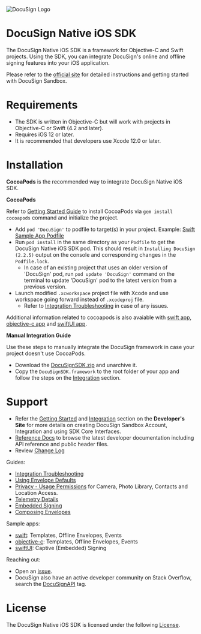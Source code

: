 ![DocuSign Logo](images/docusign.svg)
# DocuSign Native iOS SDK

The DocuSign Native iOS SDK is a framework for Objective-C and Swift projects. Using the SDK, you can integrate DocuSign's online and offline signing features into your iOS application.

Please refer to the [official site](https://developers.docusign.com/ios_sdk/) for detailed instructions and getting started with DocuSign Sandbox.

Requirements
============
- The SDK is written in Objective-C but will work with projects in Objective-C or Swift (4.2 and later).
- Requires iOS 12 or later.
- It is recommended that developers use Xcode 12.0 or later.

Installation
=============

**CocoaPods** is the recommended way to integrate DocuSign Native iOS SDK. 

**CocoaPods**

Refer to [Getting Started Guide](https://guides.cocoapods.org/using/getting-started.html) to install CocoaPods via `gem install cocoapods` command and initialize the project. 

* Add `pod 'DocuSign'` to podfile to target(s) in your project. Example: [Swift Sample App Podfile](docusign-sdk-sample-swift/Podfile)
* Run `pod install` in the same directory as your `Podfile` to get the DocuSign Native iOS SDK pod. This should result in `Installing DocuSign (2.2.5)` output on the console and corresponding changes in the `Podfile.lock`.
  * In case of an existing project that uses an older version of 'DocuSign' pod, run `pod update 'DocuSign'` command on the terminal to update 'DocuSign' pod to the latest version from a previous version.
* Launch modified `.xcworkspace` project file with Xcode and use workspace going forward instead of `.xcodeproj` file.
  * Refer to [Integration Troubleshooting](support-files/Integration-Troubleshooting.md) in case of any issues.

Additional information related to cocoapods is also avaiable with [swift app](docusign-sdk-sample-swift/), [objective-c app](docusign-sdk-sample-objc/) and [swiftUI app](docusign-sdk-sample-swiftui/).

**Manual Integration Guide**

Use these steps to manually integrate the DocuSign framework in case your project doesn't use CocoaPods.

* Download the [DocuSignSDK.zip](DocuSignSDK.zip) and unarchive it. 
* Copy the `DocuSignSDK.framework` to the root folder of your app and follow the steps on the [Integration](https://developers.docusign.com/ios_sdk/developer.html) section.


Support
===========

* Refer the [Getting Started](https://developers.docusign.com/ios_sdk/developer.html) and [Integration](https://developers.docusign.com/ios_sdk/developer.html) section on the **Developer's Site** for more details on creating DocuSign Sandbox Account, Integration and using SDK Core Interfaces.
* [Reference Docs](https://developers.docusign.com/ios_sdk/refdocs/html/annotated.html) to browse the latest developer documentation including API reference and public header files.
* Review [Change Log](CHANGELOG.md)

Guides: 
 * [Integration Troubleshooting](support-files/Integration-Troubleshooting.md)
 * [Using Envelope Defaults](Using-Envelope-Defaults.md)
 * [Privacy - Usage Permissions](support-files/Permissions-Requirements.md) for Camera, Photo Library, Contacts and Location Access.
 * [Telemetry Details](support-files/Telemetry-Details.md)  
 * [Embedded Signing](Embedded-Signing.md)
 * [Composing Envelopes](Compose-Envelope.md)

Sample apps: 
 * [swift](docusign-sdk-sample-swift/): Templates, Offline Envelopes, Events
 * [objective-c](docusign-sdk-sample-objc/): Templates, Offline Envelopes, Events
 * [swiftUI](docusign-sdk-sample-swiftui/): Captive (Embedded) Signing

Reaching out: 
* Open an [issue](https://github.com/docusign/native-ios-sdk/issues).
* DocuSign also have an active developer community on Stack Overflow, search the [DocuSignAPI](http://stackoverflow.com/questions/tagged/docusignapi) tag.

License
=======

The DocuSign Native iOS SDK is licensed under the following [License](LICENSE.docx).
